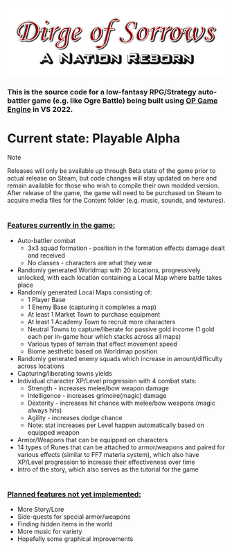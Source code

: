 ![](/Assets/Title_Banner_Clear.png)
### This is the source code for a low-fantasy RPG/Strategy auto-battler game (e.g. like Ogre Battle) being built using [OP Game Engine](https://github.com/Oblivionburn/OP_Engine) in VS 2022.
#
# Current state: Playable Alpha
>[!NOTE]
>Releases will only be available up through Beta state of the game prior to actual release on Steam, but code changes will stay updated on here and remain available for those who wish to compile their own modded version. After release of the game, the game will need to be purchased on Steam to acquire media files for the Content folder (e.g. music, sounds, and textures).
#
### <ins>Features currently in the game:</ins>
- Auto-battler combat
  - 3x3 squad formation - position in the formation effects damage dealt and received
  - No classes - characters are what they wear
- Randomly generated Worldmap with 20 locations, progressively unlocked, with each location containing a Local Map where battle takes place
- Randomly generated Local Maps consisting of:
  - 1 Player Base
  - 1 Enemy Base (capturing it completes a map)
  - At least 1 Market Town to purchase equipment
  - At least 1 Academy Town to recruit more characters
  - Neutral Towns to capture/liberate for passive gold income (1 gold each per in-game hour which stacks across all maps)
  - Various types of terrain that effect movement speed
  - Biome aesthetic based on Worldmap position
- Randomly generated enemy squads which increase in amount/difficulty across locations
- Capturing/liberating towns yields 
- Individual character XP/Level progression with 4 combat stats:
  - Strength - increases melee/bow weapon damage
  - Intelligence - increases grimoire(magic) damage
  - Dexterity - increases hit chance with melee/bow weapons (magic always hits)
  - Agility - increases dodge chance
  - Note: stat increases per Level happen automatically based on equipped weapon
- Armor/Weapons that can be equipped on characters
- 14 types of Runes that can be attached to armor/weapons and paired for various effects (similar to FF7 materia system), which also have XP/Level progression to increase their effectiveness over time
- Intro of the story, which also serves as the tutorial for the game
#
### <ins>Planned features not yet implemented:</ins>
- More Story/Lore
- Side-quests for special armor/weapons
- Finding hidden items in the world
- More music for variety
- Hopefully some graphical improvements
